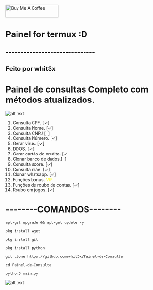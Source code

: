 <a href="https://www.buymeacoffee.com/gbraad" target="_blank"><img src="https://www.buymeacoffee.com/assets/img/custom_images/orange_img.png" alt="Buy Me A Coffee" style="height: 41px !important;width: 174px !important;box-shadow: 0px 3px 2px 0px rgba(190, 190, 190, 0.5) !important;-webkit-box-shadow: 0px 3px 2px 0px rgba(190, 190, 190, 0.5) !important;" ></a>
<html>
  <head>
    <body>
      <h1>Painel for termux :D</h1>
      <h2>------------------------------</h2>
      <h2>Feito por whit3x</h2>
    </body>
  </head>
</html>



# Painel de consultas Completo com métodos atualizados.

![alt text](https://camo.githubusercontent.com/71b837571c48af3aa60a73dbc9d5936aa359d78efbfa8a6743cbbbc16b80ef4d/68747470733a2f2f63646e2e646973636f72646170702e636f6d2f6174746163686d656e74732f3830353930323039333930363630383138362f3830353931333937323533353539303932322f74656e6f722e676966)


<html>
<body>
<ol>
  <li>Consulta CPF. <span>[&#10003;]</span></li>
  <li>Consulta Nome. <span>[&#10003;]</span></li>
  <li>Consulta CNPJ [&nbsp;&nbsp;]</li>
  <li>Consulta Número. <span>[&#10003;]</span></li>
  <li>Gerar vírus. <span>[&#10003;]</span></li>
  <li>DDOS. <span>[&#10003;]</span></li>
  <li>Gerar cartão de crédito. <span>[&#10003;]</span></li>
  <li>Clonar banco de dados.[&nbsp;&nbsp;]</li>
  <li>Consulta score. <span>[&#10003;]</span></li>
  <li>Consulta mãe. <span>[&#10003;]</span></li>
  <li>Clonar whatsapp. <span>[&#10003;]</span></li>
  <li>Funções bonus.<font color="#ffff1a"> VIP</font></li>
  <li>Funções de roubo de contas. <span>[&#10003;]</span></li>
  <li>Roubo em jogos. <span>[&#10003;]</span></li>
</ol>
</body>
</html>

</html>


# --------COMANDOS--------
```
apt-get upgrade && apt-get update -y
```
```
pkg install wget
```
```
pkg install git
```
```
pkg install python
```
```
git clone https://github.com/whit3x/Painel-de-Consulta
```
```
cd Painel-de-Consulta
```
```
python3 main.py
```

![alt text](https://camo.githubusercontent.com/71b837571c48af3aa60a73dbc9d5936aa359d78efbfa8a6743cbbbc16b80ef4d/68747470733a2f2f63646e2e646973636f72646170702e636f6d2f6174746163686d656e74732f3830353930323039333930363630383138362f3830353931333937323533353539303932322f74656e6f722e676966)
